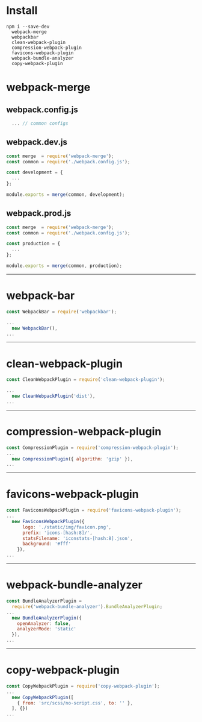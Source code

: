 # Install
```
npm i --save-dev 
  webpack-merge
  webpackbar
  clean-webpack-plugin
  compression-webpack-plugin
  favicons-webpack-plugin
  webpack-bundle-analyzer
  copy-webpack-plugin
```
# webpack-merge
## webpack.config.js
```js
  ... // common configs
```

## webpack.dev.js
```js
const merge  = require('webpack-merge');
const common = require('./webpack.config.js');

const development = {
  ...
};

module.exports = merge(common, development);
```

## webpack.prod.js
```js
const merge  = require('webpack-merge');
const common = require('./webpack.config.js');

const production = {
  ...
};

module.exports = merge(common, production);
```

***

# webpack-bar
```js
const WebpackBar = require('webpackbar');

...
  new WebpackBar(),
...
```

***

# clean-webpack-plugin
```js
const CleanWebpackPlugin = require('clean-webpack-plugin');

...
  new CleanWebpackPlugin('dist'),
...
```

***

# compression-webpack-plugin
```js
const CompressionPlugin = require('compression-webpack-plugin');
...
  new CompressionPlugin({ algorithm: 'gzip' }),
...
```

***

# favicons-webpack-plugin
```js
const FaviconsWebpackPlugin = require('favicons-webpack-plugin');
...
  new FaviconsWebpackPlugin({
      logo: './static/img/favicon.png',
      prefix: 'icons-[hash:8]/',
      statsFilename: 'iconstats-[hash:8].json',
      background: '#fff'
    }),
...
```

***

# webpack-bundle-analyzer
```js
const BundleAnalyzerPlugin = 
  require('webpack-bundle-analyzer').BundleAnalyzerPlugin;
...
  new BundleAnalyzerPlugin({
    openAnalyzer: false,
    analyzerMode: 'static'
  }),
...
```

***

# copy-webpack-plugin
```js
const CopyWebpackPlugin = require('copy-webpack-plugin');
...
  new CopyWebpackPlugin([
    { from: 'src/scss/no-script.css', to: '' },
  ], {})
...
```
